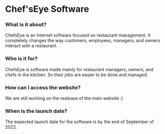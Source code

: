 <h1>Chef'sEye Software</h1>
<h3>What is it about?</h3>
<p>ChefsEye is an internet software focused on restaurant management. It completely changes the way customers, employees, managers, and owners interact with a restaurant.</p>
<h3>Who is it for?</h3>
<p>ChefsEye is software made mainly for restaurant managers, owners, and chefs in the kitchen. So their jobs are easier to be done and managed.</p>
<h3>How can I access the website?</h3>
<p>We are still working on the realease of the main website :)</p>
<h3>When is the launch date?</h3>
<p>The expected launch date for the software is by the end of September of 2022.</p>
